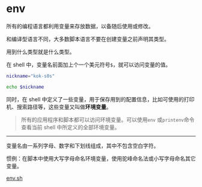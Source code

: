 # env

所有的编程语言都利用变量来存放数据，以备随后使用或修改。

和编译型语言不同，大多数脚本语言不要在创建变量之前声明其类型。

用到什么类型就是什么类型。

在 shell 中，变量名前面加上个一个美元符号`$`，就可以访问变量的值。

```bash
nickname="kok-s0s"

echo $nickname
```

同时，在 shell 中定义了一些变量，用于保存用到的配置信息，比如可使用的打印机、搜索路径等，这些变量又叫做**环境变量**。

> 所有的应用程序和脚本都可以访问环境变量。可以使用`env` 或`printenv`命令查看当前 shell 中所定义的全部环境变量。

---

变量名由一系列字母、数字和下划线组成，其中不包含空白字符。

惯例：在脚本中使用大写字母命名环境变量，使用驼峰命名法或小写字母命名其它变量。

[env.sh](../script/env.sh)

